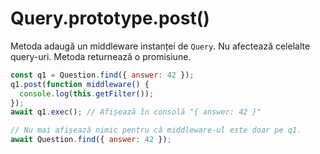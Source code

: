 # Query.prototype.post()

Metoda adaugă un middleware instanței de `Query`. Nu afectează celelalte query-uri. Metoda returnează o promisiune.

```javascript
const q1 = Question.find({ answer: 42 });
q1.post(function middleware() {
  console.log(this.getFilter());
});
await q1.exec(); // Afișează în consolă "{ answer: 42 }"

// Nu mai afișează nimic pentru că middleware-ul este doar pe q1.
await Question.find({ answer: 42 });
```
